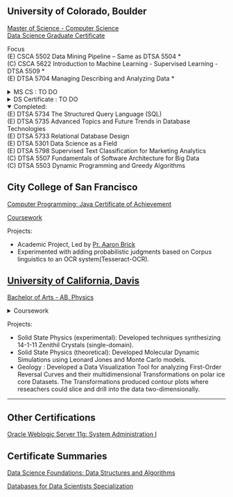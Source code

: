 
## University of Colorado, Boulder
[Master of Science - Computer Science](https://www.colorado.edu/cs/academics/online-programs/mscs-coursera) <br/>
[Data Science Graduate Certificate](https://www.colorado.edu/program/data-science/Data%20Science%20MasterTrack%20Certificate#curriculum-211) <br/>

Focus <br/>
(E) CSCA 5502 Data Mining Pipeline – Same as DTSA 5504 * <br/> 
(C) CSCA 5622 Introduction to Machine Learning - Supervised Learning - DTSA 5509 * <br/>
(E) DTSA 5704 Managing Describing and Analyzing Data *<br/>

<details>
  <summary> MS CS : TO DO</summary>
---<br/> 
(C) CSCA 5018 Software Architecture Patterns for Big Data - DTSA 5508 *<br/>
(C) CSCA 5028 Applications of Software Architecture for Big Data <br/>
---<br/> 
(C) CSCA 5424 Approximation Algorithms and Linear Programming <br/>
(C) CSCA 5454 Advanced Data Structures, RSA and Quantum Algorithms <br/>
---<br/>
(C) CSCA 1000 Network Systems (1) <br/>
(C) CSCA 1001 Network Systems (2) <br/>
(C) CSCA 1002 Network Systems (3) <br/>
---<br/>
(C) CSCA 5214: Computing, Ethics, and Society 1 - Foundations * <br/>
(C) CSCA 5224: Computing, Ethics, and Society 2 - Algorithmic Bias and Professional Ethics <br/>
(C) CSCA 5234: Computing, Ethics, and Society 3 - Applications <br/>
</details>

<details>
  <summary> DS Certificate : TO DO</summary>
---<br/>
(C) CSCA 5632 Unsupervised Algorithms in Machine Learning <br/>
(C) CSCA 5642 Introduction to Deep Learning <br/>
---<br/>
(E) CSCA 5512 Data Mining Methods – Same as DTSA 5505 <br/> 
(E) CSCA 5522 Data Mining Project – Same as DTSA 5506 <br/> 
---<br/>
(E) DTSA 5001 Probability Theory: Foundation for Data Science * <br/>
(E) DTSA 5002 Statistical Inference for Estimation in Data Science <br/>
(E) DTSA 5003 Statistical Inference and Hypothesis Testing in Data Science <br/>
---<br/>
(E) DTSA 5011 Modern Regression Analysis in R <br/>
(E) DTSA 5012 ANOVA and Experimental Design <br/>
(E) DTSA 5013 Generalized Linear Models and Nonparametric Regression <br/>
</details>

<details open>
  <summary>Completed: </summary>
(E) DTSA 5734 The Structured Query Language (SQL)<br/>
(E) DTSA 5735 Advanced Topics and Future Trends in Database Technologies<br/>
(E) DTSA 5733 Relational Database Design<br/>
(E) DTSA 5301 Data Science as a Field<br/>
(E) DTSA 5798 Supervised Text Classification for Marketing Analytics<br/>
(C) DTSA 5507 Fundamentals of Software Architecture for Big Data <br/>
(C) DTSA 5503 Dynamic Programming and Greedy Algorithms <br/>
</details>
  
## City College of San Francisco
[Computer Programming: Java Certificate of Achievement](/images/cert_two.png)

[Coursework](https://ccsf.curricunet.com/Report/Program/GetReport/893?reportId=29)

Projects:
- Academic Project, Led by [Pr. Aaron Brick](https://github.com/aaronbrick)<br/>
- Experimented with adding probabilistic judgments based on Corpus linguistics to an OCR system(Tesseract-OCR).

## [University of California, Davis](https://physics.ucdavis.edu/)
[Bachelor of Arts - AB, Physics](/images/cert_one.png)

<details>
  <summary>Coursework</summary>
  - Mathematical Methods for Physics<br/>
  - Advanced Physics Laboratory<br/>
  - Classical Mechanics<br/>
  - Electrodynamics <br/>
  - Statistical Mechanics<br/>
  - Quantum Mechanics<br/>
  - Atomic Physics<br/>
  - Nuclear Physics<br/>
  - Astrophysics<br/>
</details>


Projects: 
- Solid State Physics (experimental): Developed techniques synthesizing 14-1-11 Zenithil Crystals (single-domain).
- Solid State Physics (theoretical):  Developed Molecular Dynamic Simulations using Leonard Jones and Monte Carlo models.
- Geology : Developed a Data Visualization Tool for analyzing First-Order Reversal Curves and their multidimensional Transformations on polar ice core Datasets. The Transformations produced contour plots where reseachers could slice and drill into the data two-dimensionally.

---

## Other Certifications
[Oracle Weblogic Server 11g: System Administration I](https://education.oracle.com/oracle-weblogic-server-12c-administration-i/pexam_1Z0-133)

## Certificate Summaries

[Data Science Foundations: Data Structures and Algorithms](https://www.coursera.org/account/accomplishments/specialization/VRFP7TNMHBJD)

[Databases for Data Scientists Specialization](https://www.coursera.org/account/accomplishments/specialization/certificate/YAA5BMC2BKL3)



